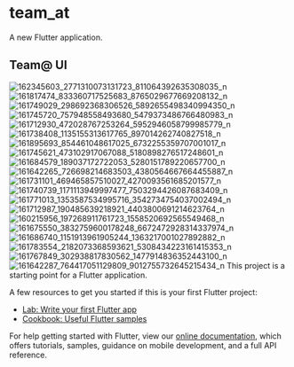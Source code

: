 # team_at

A new Flutter application.

## Team@ UI

<img src="https://i.im.ge/2022/08/23/Oi7fMF.162345603-2771310073131723-811064392635308035-n.jpg" alt="162345603_2771310073131723_811064392635308035_n" border="0">
<img src="https://i.im.ge/2022/08/23/Oi7Kg6.161817474-833360717525683-8765029677669208132-n.jpg" alt="161817474_833360717525683_8765029677669208132_n" border="0">
<img src="https://i.im.ge/2022/08/23/Oi7Z0z.161749029-298692368306526-5892655498340994350-n.jpg" alt="161749029_298692368306526_5892655498340994350_n" border="0">
<img src="https://i.im.ge/2022/08/23/Oi7WrS.161745720-757948558493680-5479373486766480983-n.jpg" alt="161745720_757948558493680_5479373486766480983_n" border="0">
<img src="https://i.im.ge/2022/08/23/Oi78Vy.161712930-472028767253264-5952946058799985779-n.jpg" alt="161712930_472028767253264_5952946058799985779_n" border="0">
<img src="https://i.im.ge/2022/08/23/Oi7kDK.161738408-1135155313617765-897014262740827518-n.jpg" alt="161738408_1135155313617765_897014262740827518_n" border="0">
<img src="https://i.im.ge/2022/08/23/Oi7zE9.161895693-854461048617025-6732255359707001017-n.jpg" alt="161895693_854461048617025_6732255359707001017_n" border="0">
<img src="https://i.im.ge/2022/08/23/Oi7HJX.161745621-473102917067088-5180898276517248601-n.jpg" alt="161745621_473102917067088_5180898276517248601_n" border="0">
<img src="https://i.im.ge/2022/08/23/Oi7vS8.161684579-189037172722053-5280151789220657700-n.jpg" alt="161684579_189037172722053_5280151789220657700_n" border="0">
<img src="https://i.im.ge/2022/08/23/Oi7JNh.161642265-726698214683503-4380564667664455887-n.jpg" alt="161642265_726698214683503_4380564667664455887_n" border="0">
<img src="https://i.im.ge/2022/08/23/Oi7nfM.161731101-469465857510027-4270093561685201577-n.jpg" alt="161731101_469465857510027_4270093561685201577_n" border="0">
<img src="https://i.im.ge/2022/08/23/Oi7BrY.161740739-1171113949997477-7503294426087683409-n.jpg" alt="161740739_1171113949997477_7503294426087683409_n" border="0">
<img src="https://i.im.ge/2022/08/23/Oi7G5D.161771013-1353587534995716-3542734754037002494-n.jpg" alt="161771013_1353587534995716_3542734754037002494_n" border="0">
<img src="https://i.im.ge/2022/08/23/Oi7eg4.161712987-190485639218921-4403800691214623764-n.jpg" alt="161712987_190485639218921_4403800691214623764_n" border="0">
<img src="https://i.im.ge/2022/08/23/OiDQMC.160215956-197268911761723-1558520692565549468-n.jpg" alt="160215956_197268911761723_1558520692565549468_n" border="0">
<img src="https://i.im.ge/2022/08/23/OiDTIq.161675550-3832759600178248-6672472928314337974-n.jpg" alt="161675550_3832759600178248_6672472928314337974_n" border="0">
<img src="https://i.im.ge/2022/08/23/OiDoEp.161686740-1151913961905244-1363217001027892882-n.jpg" alt="161686740_1151913961905244_1363217001027892882_n" border="0">
<img src="https://i.im.ge/2022/08/23/OiDXJP.161783554-2182073368593621-5308434223161415353-n.jpg" alt="161783554_2182073368593621_5308434223161415353_n" border="0">
<img src="https://i.im.ge/2022/08/23/OiDrd1.161767849-302938817830562-1477914836352443100-n.jpg" alt="161767849_302938817830562_1477914836352443100_n" border="0">
<img src="https://i.im.ge/2022/08/23/OiDuNf.161642287-764417051129809-9012755732645215434-n.jpg" alt="161642287_764417051129809_9012755732645215434_n" border="0">
This project is a starting point for a Flutter application.

A few resources to get you started if this is your first Flutter project:

- [Lab: Write your first Flutter app](https://flutter.dev/docs/get-started/codelab)
- [Cookbook: Useful Flutter samples](https://flutter.dev/docs/cookbook)

For help getting started with Flutter, view our
[online documentation](https://flutter.dev/docs), which offers tutorials,
samples, guidance on mobile development, and a full API reference.
